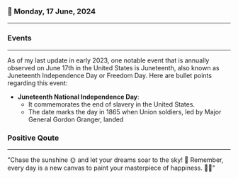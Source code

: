 ### 📅 Monday, 17 June, 2024
------
### Events
------
As of my last update in early 2023, one notable event that is annually observed on June 17th in the United States is Juneteenth, also known as Juneteenth Independence Day or Freedom Day. Here are bullet points regarding this event:

- **Juneteenth National Independence Day**: 
  - It commemorates the end of slavery in the United States.
  - The date marks the day in 1865 when Union soldiers, led by Major General Gordon Granger, landed
### Positive Qoute
------
"Chase the sunshine 🌞 and let your dreams soar to the sky! 🚀 Remember, every day is a new canvas to paint your masterpiece of happiness. 🎨😊"
